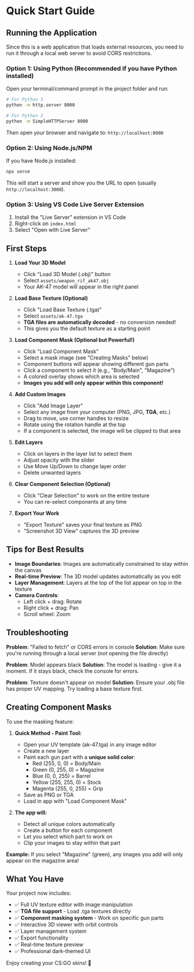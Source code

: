 # Quick Start Guide

## Running the Application

Since this is a web application that loads external resources, you need to run it through a local web server to avoid CORS restrictions.

### Option 1: Using Python (Recommended if you have Python installed)

Open your terminal/command prompt in the project folder and run:

```bash
# For Python 3
python -m http.server 8000

# For Python 2
python -m SimpleHTTPServer 8000
```

Then open your browser and navigate to: `http://localhost:8000`

### Option 2: Using Node.js/NPM

If you have Node.js installed:

```bash
npx serve
```

This will start a server and show you the URL to open (usually `http://localhost:3000`).

### Option 3: Using VS Code Live Server Extension

1. Install the "Live Server" extension in VS Code
2. Right-click on `index.html`
3. Select "Open with Live Server"

## First Steps

1. **Load Your 3D Model**
   - Click "Load 3D Model (.obj)" button
   - Select `assets/weapon_rif_ak47.obj`
   - Your AK-47 model will appear in the right panel

2. **Load Base Texture (Optional)**
   - Click "Load Base Texture (.tga)"
   - Select `assets/ak-47.tga`
   - **TGA files are automatically decoded** - no conversion needed!
   - This gives you the default texture as a starting point

3. **Load Component Mask (Optional but Powerful!)**
   - Click "Load Component Mask"
   - Select a mask image (see "Creating Masks" below)
   - Component buttons will appear showing different gun parts
   - Click a component to select it (e.g., "Body/Main", "Magazine")
   - A colored overlay shows which area is selected
   - **Images you add will only appear within this component!**

4. **Add Custom Images**
   - Click "Add Image Layer"
   - Select any image from your computer (PNG, JPG, **TGA**, etc.)
   - Drag to move, use corner handles to resize
   - Rotate using the rotation handle at the top
   - If a component is selected, the image will be clipped to that area

5. **Edit Layers**
   - Click on layers in the layer list to select them
   - Adjust opacity with the slider
   - Use Move Up/Down to change layer order
   - Delete unwanted layers

6. **Clear Component Selection (Optional)**
   - Click "Clear Selection" to work on the entire texture
   - You can re-select components at any time

7. **Export Your Work**
   - "Export Texture" saves your final texture as PNG
   - "Screenshot 3D View" captures the 3D preview

## Tips for Best Results

- **Image Boundaries**: Images are automatically constrained to stay within the canvas
- **Real-time Preview**: The 3D model updates automatically as you edit
- **Layer Management**: Layers at the top of the list appear on top in the texture
- **Camera Controls**:
  - Left click + drag: Rotate
  - Right click + drag: Pan
  - Scroll wheel: Zoom

## Troubleshooting

**Problem**: "Failed to fetch" or CORS errors in console
**Solution**: Make sure you're running through a local server (not opening the file directly)

**Problem**: Model appears black
**Solution**: The model is loading - give it a moment. If it stays black, check the console for errors.

**Problem**: Texture doesn't appear on model
**Solution**: Ensure your .obj file has proper UV mapping. Try loading a base texture first.

## Creating Component Masks

To use the masking feature:

1. **Quick Method - Paint Tool:**
   - Open your UV template (ak-47.tga) in any image editor
   - Create a new layer
   - Paint each gun part with a **unique solid color**:
     - Red (255, 0, 0) = Body/Main
     - Green (0, 255, 0) = Magazine  
     - Blue (0, 0, 255) = Barrel
     - Yellow (255, 255, 0) = Stock
     - Magenta (255, 0, 255) = Grip
   - Save as PNG or TGA
   - Load in app with "Load Component Mask"

2. **The app will:**
   - Detect all unique colors automatically
   - Create a button for each component
   - Let you select which part to work on
   - Clip your images to stay within that part

**Example:** If you select "Magazine" (green), any images you add will only appear on the magazine area!

## What You Have

Your project now includes:
- ✅ Full UV texture editor with image manipulation
- ✅ **TGA file support** - Load .tga textures directly
- ✅ **Component masking system** - Work on specific gun parts
- ✅ Interactive 3D viewer with orbit controls
- ✅ Layer management system
- ✅ Export functionality
- ✅ Real-time texture preview
- ✅ Professional dark-themed UI

Enjoy creating your CS:GO skins! 🎨

